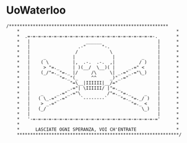 # UoWaterloo


    /************************************************************
		*                                                           *
		*  .=-=-=-=-=-=-=-=-=-=-=-=-=-=-=-=-=-=-=-=-=-=-=-=-.       *
		*   |                     ______                     |      *
		*   |                  .-"      "-.                  |      *
		*   |                 /            \                 |      *
		*   |     _          |              |          _     |      *
		*   |    ( \         |,  .-.  .-.  ,|         / )    |      *
		*   |     > "=._     | )(__/  \__)( |     _.=" <     |      *
		*   |    (_/"=._"=._ |/     /\     \| _.="_.="\_)    |      *
		*   |           "=._"(_     ^^     _)"_.="           |      *
		*   |               "=\__|IIIIII|__/="               |      *
		*   |              _.="| \IIIIII/ |"=._              |      *
		*   |    _     _.="_.="\          /"=._"=._     _    |      *
		*   |   ( \_.="_.="     `--------`     "=._"=._/ )   |      *
		*   |    > _.="                            "=._ <    |      *
		*   |   (_/                                    \_)   |      *
		*   |                                                |      *
		*   '-=-=-=-=-=-=-=-=-=-=-=-=-=-=-=-=-=-=-=-=-=-=-=-='      *
		*                                                           *
		*      LASCIATE OGNI SPERANZA, VOI CH'ENTRATE               *
		*************************************************************/
